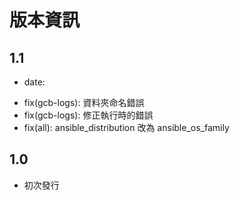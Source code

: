 # 版本資訊

## 1.1

* date:
- fix(gcb-logs): 資料夾命名錯誤
- fix(gcb-logs): 修正執行時的錯誤
- fix(all): ansible_distribution 改為 ansible_os_family


## 1.0

* 初次發行